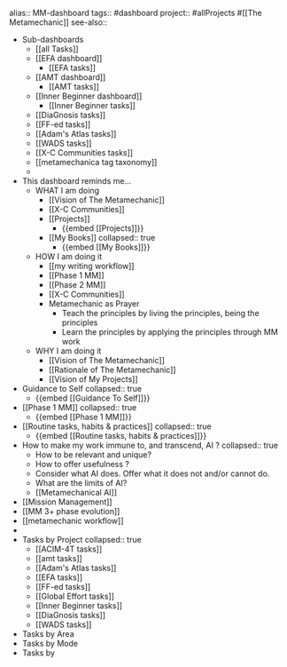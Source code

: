 alias:: MM-dashboard
tags:: #dashboard 
project:: #allProjects #[[The Metamechanic]] 
see-also::

- Sub-dashboards
	- [[all Tasks]]
	- [[EFA dashboard]]
		- [[EFA tasks]]
	- [[AMT dashboard]]
		- [[AMT tasks]]
	- [[Inner Beginner dashboard]]
		- [[Inner Beginner tasks]]
	- [[DiaGnosis tasks]]
	- [[FF-ed tasks]]
	- [[Adam's Atlas tasks]]
	- [[WADS tasks]]
	- [[X-C Communities tasks]]
	- [[metamechanica tag taxonomy]]
	-
- This dashboard reminds me...
	- WHAT I am doing
		- [[Vision of The Metamechanic]]
		- [[X-C Communities]]
		- [[Projects]]
			- {{embed [[Projects]]}}
		- [[My Books]]
		  collapsed:: true
			- {{embed [[My Books]]}}
	- HOW I am doing it
		- [[my writing workflow]]
		- [[Phase 1 MM]]
		- [[Phase 2 MM]]
		- [[X-C Communities]]
		- Metamechanic as Prayer
			- Teach the principles by living the principles, being the principles
			- Learn the principles by applying the principles through MM work
	- WHY I am doing it
		- [[Vision of The Metamechanic]]
		- [[Rationale of The Metamechanic]]
		- [[Vision of My Projects]]
- Guidance to Self
  collapsed:: true
	- {{embed [[Guidance To Self]]}}
- [[Phase 1 MM]]
  collapsed:: true
	- {{embed [[Phase 1 MM]]}}
- [[Routine tasks, habits & practices]]
  collapsed:: true
	- {{embed [[Routine tasks, habits & practices]]}}
- How to make my work immune to, and transcend, AI ?
  collapsed:: true
	- How to be relevant and unique?
	- How to offer usefulness ?
	- Consider what AI does. Offer what it does not and/or cannot do.
	- What are the limits of AI?
	- [[Metamechanical AI]]
- [[Mission Management]]
- [[MM 3+ phase evolution]]
- [[metamechanic workflow]]
-
- Tasks by Project
  collapsed:: true
	- [[ACIM-4T tasks]]
	- [[amt tasks]]
	- [[Adam's Atlas tasks]]
	- [[EFA tasks]]
	- [[FF-ed tasks]]
	- [[Global Effort tasks]]
	- [[Inner Beginner tasks]]
	- [[DiaGnosis tasks]]
	- [[WADS tasks]]
- Tasks by Area
- Tasks by Mode
- Tasks by